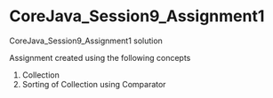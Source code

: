# CoreJava_Session9_Assignment1
CoreJava_Session9_Assignment1 solution

Assignment created using the following concepts
1. Collection
2. Sorting of Collection using Comparator
